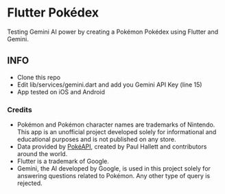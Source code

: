 # Flutter Pokédex
Testing Gemini AI power by creating a Pokémon Pokédex using Flutter and Gemini.

## INFO
- Clone this repo
- Edit lib/services/gemini.dart and add you Gemini API Key (line 15)
- App tested on iOS and Android

### Credits
- Pokémon and Pokémon character names are trademarks of Nintendo. This app is an unofficial project developed solely for informational and educational purposes and is not published on any store.
- Data provided by [PokéAPI](https://pokeapi.co/), created by Paul Hallett and contributors around the world.
- Flutter is a trademark of Google.
- Gemini, the AI developed by Google, is used in this project solely for answering questions related to Pokémon. Any other type of query is rejected.